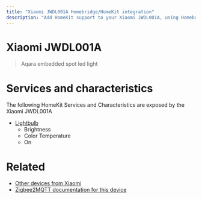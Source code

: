 ```yaml
---
title: "Xiaomi JWDL001A Homebridge/HomeKit integration"
description: "Add HomeKit support to your Xiaomi JWDL001A, using Homebridge, Zigbee2MQTT and homebridge-z2m."
---
```

<!---
This file has been GENERATED using src/docgen/docgen.ts
DO NOT EDIT THIS FILE MANUALLY!
-->
# Xiaomi JWDL001A
> Aqara embedded spot led light


# Services and characteristics
The following HomeKit Services and Characteristics are exposed by
the Xiaomi JWDL001A

* [Lightbulb](../../light.md)
  * Brightness
  * Color Temperature
  * On


# Related
* [Other devices from Xiaomi](../index.md#xiaomi)
* [Zigbee2MQTT documentation for this device](https://www.zigbee2mqtt.io/devices/JWDL001A.html)